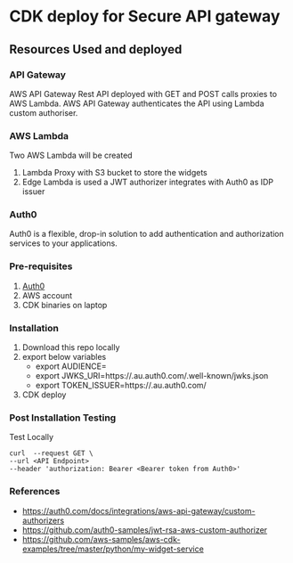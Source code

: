 
# CDK deploy for Secure API gateway

##  Resources Used and deployed

### API Gateway
AWS API Gateway Rest API deployed with GET and POST calls proxies to AWS Lambda. AWS API Gateway authenticates the API using Lambda custom authoriser.

### AWS Lambda
Two AWS Lambda will be created
1. Lambda Proxy with S3 bucket to store the widgets
2. Edge Lambda is used a JWT authorizer integrates with Auth0 as IDP issuer

### Auth0
Auth0 is a flexible, drop-in solution to add authentication and authorization services to your applications.

### Pre-requisites
1. [Auth0](https://auth0.com/docs/integrations/aws-api-gateway/custom-authorizers/part-1)
2. AWS account
3. CDK binaries on laptop

### Installation
1. Download this repo locally
2. export below variables
    - export AUDIENCE=<your-api-gateway>
    - export JWKS_URI=https://<domain>.au.auth0.com/.well-known/jwks.json
    - export TOKEN_ISSUER=https://<domain>.au.auth0.com/
2. CDK deploy

### Post Installation Testing
Test Locally
```
curl  --request GET \
--url <API Endpoint>
--header 'authorization: Bearer <Bearer token from Auth0>'
```
### References
- https://auth0.com/docs/integrations/aws-api-gateway/custom-authorizers
- https://github.com/auth0-samples/jwt-rsa-aws-custom-authorizer
- https://github.com/aws-samples/aws-cdk-examples/tree/master/python/my-widget-service


